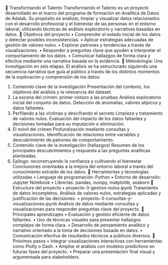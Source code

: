 💼 Transformando el Talento
Transformando el Talento es un proyecto desarrollado en el marco del programa de formación en Analítica de Datos de Adalab. 
Su propósito es analizar, limpiar y visualizar datos relacionados con el desarrollo profesional y el bienestar de las personas en el entorno laboral, utilizando técnicas de análisis exploratorio y narrativas basadas en datos.
🎯 Objetivos del proyecto
•	Comprender el estado inicial de los datos y detectar posibles inconsistencias.
•	Aplicar estrategias adecuadas de gestión de valores nulos.
•	Explorar patrones y tendencias a través de visualizaciones.
•	Responder a preguntas clave que ayuden a interpretar el comportamiento de los datos.
•	Comunicar hallazgos de forma clara y efectiva mediante una narrativa basada en la evidencia.
🧭 Metodología: Una investigación en seis etapas.
El análisis se ha estructurado siguiendo una secuencia narrativa que guía al público a través de los distintos momentos de la exploración y comprensión de los datos:
1.	Contenido clave de la investigación
Presentación del contexto, los objetivos del análisis y la relevancia del dataset.
2.	La escena del crimen: primer vistazo a las pruebas
Análisis exploratorio inicial del conjunto de datos. Detección de anomalías, valores atípicos y datos faltantes.
3.	Perfilando a las víctimas y descifrando el secreto
Limpieza y tratamiento de valores nulos. Evaluación del impacto de los datos faltantes y decisiones tomadas para su imputación o eliminación.
4.	El móvil del crimen
Profundización mediante consultas y visualizaciones. Identificación de relaciones entre variables y descubrimiento de patrones de comportamiento.
5.	Contenido clave de la investigación (hallazgos)
Resumen de los principales descubrimientos y respuesta a las preguntas analíticas planteadas.
6.	Epílogo: reconstruyendo la confianza y cultivando el bienestar
Conclusiones orientadas a la mejora del entorno laboral a través del conocimiento extraído de los datos.
🧰 Herramientas y tecnologías utilizadas
•	Lenguaje de programación: Python
•	Entorno de desarrollo: Jupyter Notebook
•	Librerías: pandas, numpy, matplotlib, seaborn
📂 Estructura del proyecto
•	proyecto-3-gestion-nulos.ipynb
Tratamiento de datos incompletos. Análisis de valores nulos, estrategias aplicadas y justificación de las decisiones.
•	proyecto-3-consultas-y-visualizaciones.ipynb
Análisis de datos mediante consultas y visualizaciones para responder preguntas clave del proyecto.
🧠 Principales aprendizajes
•	Evaluación y gestión eficiente de datos faltantes.
•	Uso de técnicas visuales para presentar hallazgos complejos de forma clara.
•	Desarrollo de pensamiento analítico y narrativo orientado a la toma de decisiones basada en datos.
•	Comunicación efectiva de resultados técnicos a públicos diversos.
🚀 Próximos pasos
•	Integrar visualizaciones interactivas con herramientas como Plotly o Dash.
•	Ampliar el análisis con modelos predictivos en futuras fases del proyecto.
•	Preparar una presentación final visual y argumentada para stakeholders.


